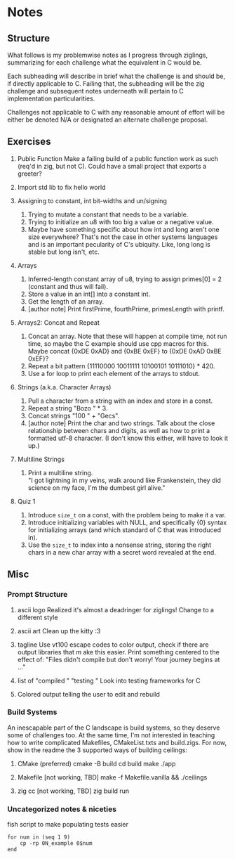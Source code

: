 # Notes

## Structure
What follows is my problemwise notes as I progress through ziglings, summarizing
for each challenge what the equivalent in C would be.  

Each subheading will describe in brief what the challenge is and should be,
if directly applicable to C. Failing that, the subheading will be the zig
challenge and subsequent notes underneath will pertain to C
implementation particularities.   

Challenges not applicable to C with any reasonable amount of effort will be
either be denoted N/A or designated an alternate challenge proposal.

## Exercises

1. Public Function
Make a failing build of a public function work as such (req'd in zig, but not C).
Could have a small project that exports a greeter?

2. Import std lib to fix hello world

3. Assigning to constant, int bit-widths and un/signing
    1. Trying to mutate a constant that needs to be a variable. 
    2. Trying to initialize an u8 with too big a value or a negative value.
    3. Maybe have something specific about how int and long aren't one size
    everywhere? That's not the case in other systems languages and is an
    important pecularity of C's ubiquity. Like, long long is stable but long
    isn't, etc.

4. Arrays
    1. Inferred-length constant array of u8, trying to assign primes[0] = 2 
    (constant and thus will fail). 
    2. Store a value in an int[] into a constant int. 
    3. Get the length of an array.
    4. [author note] Print firstPrime, fourthPrime, primesLength with printf.

5. Arrays2: Concat and Repeat
    1. Concat an array. Note that these will happen at compile time,
    not run time, so maybe the C example should use cpp macros for this.
    Maybe concat {0xDE 0xAD} and {0xBE 0xEF} to {0xDE 0xAD 0xBE 0xEF}?
    2. Repeat a bit pattern {11110000 10011111 10100101 10111010} * 420.
    3. Use a for loop to print each element of the arrays to stdout.

6. Strings (a.k.a. Character Arrays)
    1. Pull a character from a string with an index and store in a const. 
    2. Repeat a string "Bozo " * 3.
    3. Concat strings "100 " + "Gecs".
    4. [author note] Print the char and two strings. Talk about the
    close relationship between chars and digits, as well as how to print a
    formatted utf-8 character. (I don't know this either, will have to look it
    up.)

7. Multiline Strings
    1. Print a multiline string.  
    "I got lightning in my veins,
     walk around like Frankenstein,
     they did science on my face,
     I'm the dumbest girl alive."

8. Quiz 1
    1. Introduce `size_t` on a const, with the problem being to make it a var.
    2. Introduce initializing variables with NULL, and specifically {0} syntax
    for initializing arrays (and which standard of C that was introduced in).
    3. Use the `size_t` to index into a nonsense string, storing the right
    chars in a new char array with a secret word revealed at the end.
    

























## Misc

### Prompt Structure
1. ascii logo
Realized it's almost a deadringer for ziglings! Change to a different style

2. ascii art
Clean up the kitty :3

3. tagline
Use vt100 escape codes to color output, check if there are output libraries that m
ake this easier. Print something centered to the effect of:
"Files didn't compile but don't worry! Your journey begins at <filename>..."

4. list of "compiled <file>" "testing <file>"
Look into testing frameworks for C

5. Colored output telling the user to edit <next broken file> and rebuild

### Build Systems
An inescapable part of the C landscape is build systems, so they deserve some of
challenges too. At the same time, I'm not interested in teaching how to write
complicated Makefiles, CMakeList.txts and build.zigs. For now, show in the
readme the 3 supported ways of building ceilings:

1. CMake (preferred)
cmake -B build
cd build
make
./app

2. Makefile [not working, TBD]
make -f Makefile.vanilla && ./ceilings

3. zig cc [not working, TBD]
zig build run

### Uncategorized notes & niceties
fish script to make populating tests easier
```fish
for num in (seq 1 9)
    cp -rp 0N_example 0$num
end
```
